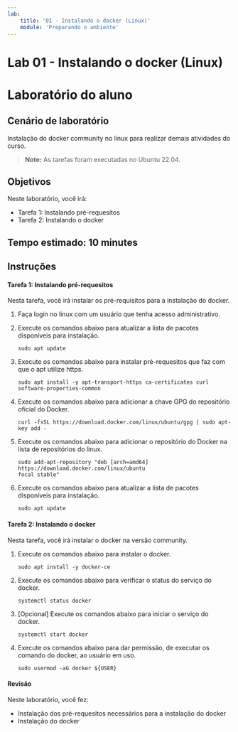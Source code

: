 ```yaml
---
lab:
    title: '01 - Instalando o docker (Linux)'
    module: 'Preparando o ambiente'
---
```


# Lab 01 - Instalando o docker (Linux)

# Laboratório do aluno

## Cenário de laboratório

Instalação do docker community no linux para realizar demais atividades do curso.

>**Note:** As tarefas foram executadas no Ubuntu 22.04.

## Objetivos

Neste laboratório, você irá:

+ Tarefa 1: Instalando pré-requesitos
+ Tarefa 2: Instalando o docker

## Tempo estimado: 10 minutes

## Instruções

#### Tarefa 1: Instalando pré-requesitos

Nesta tarefa, você irá instalar os pré-requisitos para a instalação do docker.

1. Faça login no linux com um usuário que tenha acesso administrativo.

1. Execute os comandos abaixo para atualizar a lista de pacotes disponíveis para instalação.

    ```shell
    sudo apt update
    ```

1. Execute os comandos abaixo para instalar pré-requesitos que faz com que o apt utilize https.

    ```shell
    sudo apt install -y apt-transport-https ca-certificates curl software-properties-common
    ```

1. Execute os comandos abaixo para adicionar a chave GPG do repositório oficial do Docker.

    ```shell
    curl -fsSL https://download.docker.com/linux/ubuntu/gpg | sudo apt-key add -
    ```

1. Execute os comandos abaixo para adicionar o repositório do Docker na lista de repositórios do linux.

    ```shell
    sudo add-apt-repository "deb [arch=amd64] https://download.docker.com/linux/ubuntu
    focal stable"
    ```

1. Execute os comandos abaixo para atualizar a lista de pacotes disponíveis para instalação.

    ```shell
    sudo apt update
    ```

#### Tarefa 2: Instalando o docker

Nesta tarefa, você irá instalar o docker na versão community.

1. Execute os comandos abaixo para instalar o docker.

    ```shell
    sudo apt install -y docker-ce
    ```

1. Execute os comandos abaixo para verificar o status do serviço do docker.

    ```shell
    systemctl status docker
    ```

1. [Opcional] Execute os comandos abaixo para iniciar o serviço do docker.

    ```shell
    systemctl start docker
    ```

1. Execute os comandos abaixo para dar permissão, de executar os comando do docker, ao usuário em uso.

    ```shell
    sudo usermod -aG docker ${USER}
    ```

#### Revisão

Neste laboratório, você fez:

- Instalação dos pré-requesitos necessários para a instalação do docker
- Instalação do docker